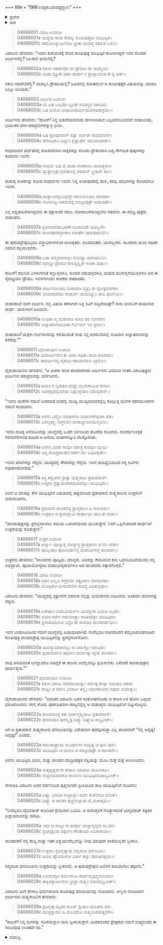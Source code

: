 +++
title = "066 ಉತ್ತರಾವಿವಾಹಪ್ರಸ್ತಾನಃ"
+++

<details><summary>ಪ್ರವೇಶ</summary>


।।   ಓಂ ಓಂ ನಮೋ ನಾರಾಯಣಾಯ।।   ಶ್ರೀ ವೇದವ್ಯಾಸಾಯ ನಮಃ ।।

ಶ್ರೀ ಕೃಷ್ಣದ್ವೈಪಾಯನ ವೇದವ್ಯಾಸ ವಿರಚಿತ  

**ಶ್ರೀ ಮಹಾಭಾರತ**

**ವಿರಾಟ ಪರ್ವ**

**ವೈವಾಹಿಕ ಪರ್ವ**

**ಅಧ್ಯಾಯ 66**

</details>


<details><summary>ಸಾರ</summary>

ಯುಧಿಷ್ಠಿರನ ಸಹೋದರರೆಲ್ಲೆಂದು ವಿರಾಟನು ಕೇಳಲು ಅರ್ಜುನನು ಇತರರನ್ನೂ ವಿರಾಟನಿಗೆ ಪರಿಚಯಿಸುವುದು (1-10). ಉತ್ತರನು ಅರ್ಜುನನ ಪರಾಕ್ರಮವನ್ನು ವರ್ಣಿಸಿದುದು (11-20). ವಿರಾಟನು ಪಾಂಡವರನ್ನು ಗೌರವಿಸಿ, ಮಗಳು ಉತ್ತರೆಯನ್ನು ಅರ್ಜುನನು ಪತ್ನಿಯನ್ನಾಗಿ ಸ್ವೀಕರಿಸಬೇಕೆಂದು ಕೇಳಿಕೊಳ್ಳಲು ಅರ್ಜುನನು ಅವಳನ್ನು ತನ್ನ ಸೊಸೆಯನ್ನಾಗಿ ಸ್ವೀಕರಿಸುವೆನೆಂದು ಹೇಳಿದುದು (21-29).

</details>


> 04066001 ವಿರಾಟ ಉವಾಚ।  
04066001a ಯದ್ಯೇಷ ರಾಜಾ ಕೌರವ್ಯಃ ಕುಂತೀಪುತ್ರೋ ಯುಧಿಷ್ಠಿರಃ।  
04066001c ಕತಮೋಽಸ್ಯಾರ್ಜುನೋ ಭ್ರಾತಾ ಭೀಮಶ್ಚ ಕತಮೋ ಬಲೀ।।

ವಿರಾಟನು ಹೇಳಿದನು: “ಇವನು ಕುರುವಂಶಕ್ಕೆ ಸೇರಿದ ಕುಂತೀಪುತ್ರ ಯುಧಿಷ್ಠಿರ ರಾಜನಾಗಿದ್ದರೆ ಇವನ ಸೋದರ ಅರ್ಜುನನೆಲ್ಲಿ? ಬಲಶಾಲಿ ಭೀಮನೆಲ್ಲಿ?

> 04066002a ನಕುಲಃ ಸಹದೇವೋ ವಾ ದ್ರೌಪದೀ ವಾ ಯಶಸ್ವಿನೀ।  
04066002c ಯದಾ ದ್ಯೂತೇ ಜಿತಾಃ ಪಾರ್ಥಾ ನ ಪ್ರಾಜ್ಞಾಯಂತ ತೇ ಕ್ವ ಚಿತ್।।

ನಕುಲ ಸಹದೇವರೆಲ್ಲಿ? ಯಶಸ್ವಿನಿ ದ್ರೌಪದಿಯೆಲ್ಲಿ? ಜೂಜಿನಲ್ಲಿ ಸೋತಮೇಲೆ ಆ ಕುಂತೀಪುತ್ರರ ವಿಷಯವನ್ನು ಯಾರೂ ಎಲ್ಲೂ ಅರಿಯರು.”

> 04066003 ಅರ್ಜುನ ಉವಾಚ।  
04066003a ಯ ಏಷ ಬಲ್ಲವೋ ಬ್ರೂತೇ ಸೂದಸ್ತವ ನರಾಧಿಪ।  
04066003c ಏಷ ಭೀಮೋ ಮಹಾಬಾಹುರ್ಭೀಮವೇಗಪರಾಕ್ರಮಃ।।

ಅರ್ಜುನನು ಹೇಳಿದನು: “ರಾಜನ್! ನಿನ್ನ ಅಡುಗೆಯವನೆಂದು ಹೇಳಲಾಗಿರುವ ಬಲ್ಲವನೆಂಬುವವನೇ ಮಹಾಬಾಹು, ಭಯಂಕರ ವೇಗ-ಪರಾಕ್ರಮಗಳನ್ನುಳ್ಳ ಭೀಮ.

> 04066004a ಏಷ ಕ್ರೋಧವಶಾನ್ ಹತ್ವಾ ಪರ್ವತೇ ಗಂಧಮಾದನೇ।  
04066004c ಸೌಗಂಧಿಕಾನಿ ದಿವ್ಯಾನಿ ಕೃಷ್ಣಾರ್ಥೇ ಸಮುಪಾಹರತ್।।

ಗಂಧಮಾದನ ಪರ್ವತದಲ್ಲಿ ಕೋಪವಶನಾಗಿ ರಾಕ್ಷಸರನ್ನು ಕೊಂದು ದ್ರೌಪದಿಗಾಗಿ ದಿವ್ಯ ಸೌಗಂಧಿಕ ಪುಷ್ಪಗಳನ್ನು ತಂದವನು ಇವನೇ.

> 04066005a ಗಂಧರ್ವ ಏಷ ವೈ ಹಂತಾ ಕೀಚಕಾನಾಂ ದುರಾತ್ಮನಾಂ।   
04066005c ವ್ಯಾಘ್ರಾನೃಕ್ಷಾನ್ವರಾಹಾಂಶ್ಚ ಹತವಾನ್ ಸ್ತ್ರೀಪುರೇ ತವ।।

ದುರಾತ್ಮ ಕೀಚಕನನ್ನು ಕೊಂದ ಗಂಧರ್ವನು ಇವನೇ. ನಿನ್ನ ಅಂತಃಪುರದಲ್ಲಿ ಹುಲಿ, ಕರಡಿ, ಹಂದಿಗಳನ್ನು ಕೊಂದವನೂ ಇವನೇ.

> 04066006a ಯಶ್ಚಾಸೀದಶ್ವಬಂಧಸ್ತೇ ನಕುಲೋಽಯಂ ಪರಂತಪಃ।  
04066006c ಗೋಸಂಖ್ಯಃ ಸಹದೇವಶ್ಚ ಮಾದ್ರೀಪುತ್ರೌ ಮಹಾರಥೌ।।

ನಿನ್ನ ಅಶ್ವಪಾಲಕನಾಗಿದ್ದವನು ಈ ಶತ್ರುನಾಶಕ ನಕುಲ. ಗೋಪಾಲಕನಾಗಿದ್ದವನು ಸಹದೇವ. ಈ ಮಾದ್ರಿ ಪುತ್ರರು ಮಹಾಥರು.

> 04066007a ಶೃಂಗಾರವೇಷಾಭರಣೌ ರೂಪವಂತೌ ಯಶಸ್ವಿನೌ।  
04066007c ನಾನಾರಥಸಹಸ್ರಾಣಾಂ ಸಮರ್ಥೌ ಪುರುಷರ್ಷಭೌ।।

ಈ ಪುರುಷಶ್ರೇಷ್ಠರಿಬ್ಬರೂ ವಸ್ತ್ರಾಭರಣಗಳಿಂದ ಅಲಂಕೃತರು. ರೂಪವಂತರು. ಯುಶಸ್ವಿಗಳು. ಸಾವಿರಾರು ಮಂದಿ ರಥಿಕರ ಸಮಾನ ಶಕ್ತಿಯುಳ್ಳವರು.

> 04066008a ಏಷಾ ಪದ್ಮಪಲಾಶಾಕ್ಷೀ ಸುಮಧ್ಯಾ ಚಾರುಹಾಸಿನೀ।  
04066008c ಸೈರಂಧ್ರೀ ದ್ರೌಪದೀ ರಾಜನ್ಯತ್ಕೃತೇ ಕೀಚಕಾ ಹತಾಃ।।

ರಾಜನ್! ಕಮಲದ ಎಸಳುಗಳಂತೆ ಕಣ್ಣುಳ್ಳವಳೂ, ಸುಂದರ ನಡುವುಳ್ಳವಳೂ, ಮಧುರ ಮುಗುಳ್ನಗೆಯುಳ್ಳವಳೂ ಆದ ಈ ಸೈರಂಧ್ರಿಯೇ ದ್ರೌಪದಿ. ಇವಳಿಗಾಗಿಯೇ ಕೀಚಕರು ಹತರಾದರು.

> 04066009a ಅರ್ಜುನೋಽಹಂ ಮಹಾರಾಜ ವ್ಯಕ್ತಂ ತೇ ಶ್ರೋತ್ರಮಾಗತಃ।  
04066009c ಭೀಮಾದವರಜಃ ಪಾರ್ಥೋ ಯಮಾಭ್ಯಾಂ ಚಾಪಿ ಪೂರ್ವಜಃ।।

ಮಹಾರಾಜ! ನಾನೇ ಅರ್ಜುನ. ನನ್ನ ವಿಷಯ ಈಗಾಗಲೇ ನಿನ್ನ ಕಿವಿಗೆ ಬಿದ್ದಿದೆಯಷ್ಟೇ? ನಾನು ಭೀಮನಿಗೆ ಕಿರಿಯನಾದ ಪಾರ್ಥ. ಯಮಳರಿಗೆ ಹಿರಿಯನು.

> 04066010a ಉಷಿತಾಃ ಸ್ಮ ಮಹಾರಾಜ ಸುಖಂ ತವ ನಿವೇಶನೇ।  
04066010c ಅಜ್ಞಾತವಾಸಮುಷಿತಾ ಗರ್ಭವಾಸ ಇವ ಪ್ರಜಾಃ।।

ಮಹಾರಾಜ! ಮಕ್ಕಳು ಗರ್ಭವಾಸವನ್ನು ಕಳೆಯುವಂತೆ ನಾವು ನಿನ್ನ ಅರಮನೆಯಲ್ಲಿ ಸುಖವಾಗಿ ಅಜ್ಞಾತವಾಸವನ್ನು ಕಳೆದೆವು.””

> 04066011 ವೈಶಂಪಾಯನ ಉವಾಚ।  
04066011a ಯದಾರ್ಜುನೇನ ತೇ ವೀರಾಃ ಕಥಿತಾಃ ಪಂಚ ಪಾಂಡವಾಃ।  
04066011c ತದಾರ್ಜುನಸ್ಯ ವೈರಾಟಿಃ ಕಥಯಾಮಾಸ ವಿಕ್ರಮಂ।।

ವೈಶಂಪಾಯನನು ಹೇಳಿದನು: “ಆ ವೀರರು ಪಂಚ ಪಾಂಡವರೆಂದು ಅರ್ಜುನನು ವಿವರಿಸಿದ ನಂತರ ವಿರಾಟಪುತ್ರನು ಅರ್ಜುನನ ಪರಾಕ್ರಮವನ್ನು ವರ್ಣಿಸಿದನು.

> 04066012a ಅಯಂ ಸ ದ್ವಿಷತಾಂ ಮಧ್ಯೇ ಮೃಗಾಣಾಮಿವ ಕೇಸರೀ।  
04066012c ಅಚರದ್ರಥವೃಂದೇಷು ನಿಘ್ನಂಸ್ತೇಷಾಂ ವರಾನ್ವರಾನ್।।

“ಇವನು ಜಿಂಕೆಗಳ ನಡುವೆ ಸಿಂಹದಂತೆ ಅವರಲ್ಲಿ ಮುಖ್ಯ ಮುಖ್ಯರಾದವರನ್ನೆಲ್ಲ ಕೊಲ್ಲುತ್ತ ವೈರಿಗಳ ರಥಸಮೂಹಗಳ ನಡುವೆ ಸಂಚರಿದನು.

> 04066013a ಅನೇನ ವಿದ್ಧೋ ಮಾತಂಗೋ ಮಹಾನೇಕೇಷುಣಾ ಹತಃ।  
04066013c ಹಿರಣ್ಯಕಕ್ಷ್ಯಃ ಸಂಗ್ರಾಮೇ ದಂತಾಭ್ಯಾಮಗಮನ್ಮಹೀಂ।।

ಇವನು ದೊಡ್ಡ ಆನೆಯೊಂದನ್ನು ಯುದ್ಧದಲ್ಲಿ ಒಂದೇ ಬಾಣದಿಂದ ಹೊಡೆದು ಕೊಂದನು. ಸುವರ್ಣಾಲಂಕೃತ ಗವಸಣಿಗೆಗಳಿಂದ ಕೂಡಿದ ಆ ಅನೆಯು ದಂತಗಳನ್ನೂರಿ ನೆಲಕ್ಕೊರಗಿತು.

> 04066014a ಅನೇನ ವಿಜಿತಾ ಗಾವೋ ಜಿತಾಶ್ಚ ಕುರವೋ ಯುಧಿ।  
04066014c ಅಸ್ಯ ಶಂಖಪ್ರಣಾದೇನ ಕರ್ಣೌ ಮೇ ಬಧಿರೀಕೃತೌ।।

ಇವನು ಹಸುಗಳನ್ನು ಗೆದ್ದನು. ಯುದ್ಧದಲ್ಲಿ ಕೌರವರನ್ನು ಗೆದ್ದನು. ಇವನ ಶಂಖಧ್ವನಿಯಿಂದ ನನ್ನ ಕಿವಿಗಳು ಕಿವುಡಾಗಿಹೋದವು.”

> 04066015a ತಸ್ಯ ತದ್ವಚನಂ ಶ್ರುತ್ವಾ ಮತ್ಸ್ಯರಾಜಃ ಪ್ರತಾಪವಾನ್।  
04066015c ಉತ್ತರಂ ಪ್ರತ್ಯುವಾಚೇದಮಭಿಪನ್ನೋ ಯುಧಿಷ್ಠಿರೇ।।

ಅವನ ಆ ಮಾತನ್ನು ಕೇಳಿ ಯುಧಿಷ್ಠಿರನ ವಿಷಯದಲ್ಲಿ ತಪ್ಪುಮಾಡಿದ ಪ್ರತಾಪಶಾಲಿ ಮತ್ಸ್ಯರಾಜನು ಉತ್ತರನಿಗೆ ಮರುನುಡಿದನು.

> 04066016a ಪ್ರಸಾದನಂ ಪಾಂಡವಸ್ಯ ಪ್ರಾಪ್ತಕಾಲಂ ಹಿ ರೋಚಯೇ।  
04066016c ಉತ್ತರಾಂ ಚ ಪ್ರಯಚ್ಛಾಮಿ ಪಾರ್ಥಾಯ ಯದಿ ತೇ ಮತಂ।।

“ಪಾಂಡುಪುತ್ರನನ್ನು ಪ್ರಸನ್ನನಾಗಿಸಲು ಸಮಯ ಒದಗಿದೆಯೆಂದು ಭಾವಿಸುತ್ತೇನೆ. ನಿನಗೆ ಒಪ್ಪಿಗೆಯಾದರೆ ಪಾರ್ಥನಿಗೆ ಉತ್ತರೆಯನ್ನು ಕೊಡುತ್ತೇನೆ.”

> 04066017 ಉತ್ತರ ಉವಾಚ।  
04066017a ಅರ್ಚ್ಯಾಃ ಪೂಜ್ಯಾಶ್ಚ ಮಾನ್ಯಾಶ್ಚ ಪ್ರಾಪ್ತಕಾಲಂ ಚ ಮೇ ಮತಂ।  
04066017c ಪೂಜ್ಯಂತಾಂ ಪೂಜನಾರ್ಹಾಶ್ಚ ಮಹಾಭಾಗಾಶ್ಚ ಪಾಂಡವಾಃ।।

ಉತ್ತರನು ಹೇಳಿದನು: “ಪಾಂಡವರು ಪೂಜ್ಯರು. ಮಾನ್ಯರು. ಅವರನ್ನು ಗೌರವಿಸುವ ಕಾಲ ಒದಗಿಬಂದಿದೆಯೆಂದು ನನ್ನ ಅಭಿಪ್ರಾಯ. ಪೂಜಾಯೋಗ್ಯರೂ ಮಹಾಭಾಗ್ಯಶಾಲಿಗಳೂ ಆದ ಪಾಂಡವರು ಸತ್ಕಾರಗೊಳ್ಳಲಿ.”

> 04066018 ವಿರಾಟ ಉವಾಚ।  
04066018a ಅಹಂ ಖಲ್ವಪಿ ಸಂಗ್ರಾಮೇ ಶತ್ರೂಣಾಂ ವಶಮಾಗತಃ।   
04066018c ಮೋಕ್ಷಿತೋ ಭೀಮಸೇನೇನ ಗಾವಶ್ಚ ವಿಜಿತಾಸ್ತಥಾ।।

ವಿರಾಟನು ಹೇಳಿದನು: “ಯುದ್ಧದಲ್ಲಿ ಶತ್ರುಗಳಿಗೆ ವಶನಾದ ನನ್ನನ್ನು ಭೀಮಸೇನನು ಬಿಡಿಸಿದನು. ಅಂತೆಯೇ ಹಸುಗಳನ್ನು ಗೆದ್ದನು.

> 04066019a ಏತೇಷಾಂ ಬಾಹುವೀರ್ಯೇಣ ಯದಸ್ಮಾಕಂ ಜಯೋ ಮೃಧೇ।  
04066019c ವಯಂ ಸರ್ವೇ ಸಹಾಮಾತ್ಯಾಃ ಕುಂತೀಪುತ್ರಂ ಯುಧಿಷ್ಠಿರಂ।   
04066019e ಪ್ರಸಾದಯಾಮೋ ಭದ್ರಂ ತೇ ಸಾನುಜಂ ಪಾಂಡವರ್ಷಭಂ।।

ಇವನ ಬಾಹುಬಲದಿಂದ ನಮಗೆ ಯುದ್ಧದಲ್ಲಿ ಜಯವುಂಟಾಗಿದೆ. ನಾವೆಲ್ಲರೂ ಸಚಿವರೊಡನೆ ತಮ್ಮಂದಿರೊಡಗೂಡಿದ ಕುಂತೀಪುತ್ರ ಪಾಂಡವಶ್ರೇಷ್ಠ ಯುಧಿಷ್ಠಿರನನ್ನು ಪ್ರಸನ್ನಗೊಳಿಸೋಣ.

> 04066020a ಯದಸ್ಮಾಭಿರಜಾನದ್ಭಿಃ ಕಿಂ ಚಿದುಕ್ತೋ ನರಾಧಿಪಃ।  
04066020c ಕ್ಷಂತುಮರ್ಹತಿ ತತ್ಸರ್ವಂ ಧರ್ಮಾತ್ಮಾ ಹ್ಯೇಷ ಪಾಂಡವಃ।।

ನಾವು ತಿಳಿಯದಂತೆ ಏನನ್ನಾದರೂ ಆಡಿದ್ದರೆ ಈ ರಾಜನು ಅವೆಲ್ಲವನ್ನೂ ಕ್ಷಮಿಸಬೇಕು. ಏಕೆಂದರೆ ಪಾಂಡುಪುತ್ರನು ಧರ್ಮಾತ್ಮನು.””

> 04066021 ವೈಶಂಪಾಯನ ಉವಾಚ।  
04066021a ತತೋ ವಿರಾಟಃ ಪರಮಾಭಿತುಷ್ಟಃ।
	ಸಮೇತ್ಯ ರಾಜ್ಞಾ ಸಮಯಂ ಚಕಾರ।  
> 04066021c ರಾಜ್ಯಂ ಚ ಸರ್ವಂ ವಿಸಸರ್ಜ ತಸ್ಮೈ।
	ಸದಂಡಕೋಶಂ ಸಪುರಂ ಮಹಾತ್ಮಾ।।  

ವೈಶಂಪಾಯನನು ಹೇಳಿದನು: “ಅನಂತರ ವಿರಾಟನು ಬಹಳ ಸಂತೋಷಗೊಂಡು ಆ ರಾಜನ ಬಳಿ ಹೋಗಿ ಒಪ್ಪಂದ ಮಾಡಿಕೊಂಡನು. ಸೇನೆ, ಕೋಶ, ಪುರಸಹಿತವಾಗಿ ರಾಜ್ಯವನ್ನೆಲ್ಲ ಆ ಮಹಾತ್ಮನು ಯುಧಿಷ್ಠಿರನಿಗೆ ಬಿಟ್ಟುಕೊಟ್ಟನು.

> 04066022a ಪಾಂಡವಾಂಶ್ಚ ತತಃ ಸರ್ವಾನ್ಮತ್ಸ್ಯರಾಜಃ ಪ್ರತಾಪವಾನ್।  
04066022c ಧನಂಜಯಂ ಪುರಸ್ಕೃತ್ಯ ದಿಷ್ಟ್ಯಾ ದಿಷ್ಟ್ಯೇತಿ ಚಾಬ್ರವೀತ್।।

ಆಗ ಆ ಪ್ರತಾಪಶಾಲಿ ಮತ್ಸ್ಯರಾಜನು ಧನಂಜಯನನ್ನು ವಿಶೇಷವಾಗಿ ಪುರಸ್ಕರಿಸುತ್ತಾ ಎಲ್ಲ ಪಾಂಡವರಿಗೆ “ನನ್ನ ಅದೃಷ್ಟ! ಅದೃಷ್ಟ!” ಎಂದನು.

> 04066023a ಸಮುಪಾಘ್ರಾಯ ಮೂರ್ಧಾನಂ ಸಂಶ್ಲಿಷ್ಯ ಚ ಪುನಃ ಪುನಃ।  
04066023c ಯುಧಿಷ್ಠಿರಂ ಚ ಭೀಮಂ ಚ ಮಾದ್ರೀಪುತ್ರೌ ಚ ಪಾಂಡವೌ।।

ಅವನು ಯುಧಿಷ್ಠಿರ, ಭೀಮ, ಮತ್ತು ಪಾಂಡವ ಮಾದ್ರೀಪುತ್ರರ ನೆತ್ತಿಯನ್ನು ಮೂಸಿ ಮತ್ತೆ ಮತ್ತೆ ಆಲಂಗಿಸಿದನು.

> 04066024a ನಾತೃಪ್ಯದ್ದರ್ಶನೇ ತೇಷಾಂ ವಿರಾಟೋ ವಾಹಿನೀಪತಿಃ।   
04066024c ಸಂಪ್ರೀಯಮಾಣೋ ರಾಜಾನಂ ಯುಧಿಷ್ಠಿರಮಥಾಬ್ರವೀತ್।।

ಸೇನಾಪತಿ ವಿರಾಟನು ಅವರ ದರ್ಶನದಿಂದ ತೃಪ್ತನಾಗದೇ ಪ್ರೀತಿಯಿಂದ ರಾಜ ಯುಧಿಷ್ಠಿರನಿಗೆ ನುಡಿದನು:

> 04066025a ದಿಷ್ಟ್ಯಾ ಭವಂತಃ ಸಂಪ್ರಾಪ್ತಾಃ ಸರ್ವೇ ಕುಶಲಿನೋ ವನಾತ್।  
04066025c ದಿಷ್ಟ್ಯಾ ಚ ಪಾರಿತಂ ಕೃಚ್ಛ್ರಮಜ್ಞಾತಂ ವೈ ದುರಾತ್ಮಭಿಃ।।

“ನೀವೆಲ್ಲರೂ ದೈವವಶಾತ್ ಕಾಡಿನಿಂದ ಕ್ಷೇಮವಾಗಿ ಬಂದಿರಿ. ಆ ದುರಾತ್ಮರಿಗೆ ಗೊತ್ತಾಗದಂತೆ ಭಾಗ್ಯವಶಾತ್ ಕಷ್ಟಕರ ಅಜ್ಞಾತವಾಸವನ್ನು ಕಳೆದಿರಿ.

> 04066026a ಇದಂ ಚ ರಾಜ್ಯಂ ನಃ ಪಾರ್ಥಾ ಯಚ್ಚಾನ್ಯದ್ವಸು ಕಿಂ ಚನ।  
04066026c ಪ್ರತಿಗೃಹ್ಣಂತು ತತ್ಸರ್ವಂ ಕೌಂತೇಯಾ ಅವಿಶಂಕಯಾ।।

ಪಾಂಡವರೇ! ನನ್ನ ರಾಜ್ಯ ಮತ್ತು ಇತರ ಐಶ್ವರ್ಯವೆಲ್ಲವನ್ನೂ ನೀವು ಯಾವುದೇ ಶಂಕೆಯಿಲ್ಲದೇ ಸ್ವೀಕರಿಸಿ.

> 04066027a ಉತ್ತರಾಂ ಪ್ರತಿಗೃಹ್ಣಾತು ಸವ್ಯಸಾಚೀ ಧನಂಜಯಃ।  
04066027c ಅಯಂ ಹ್ಯೌಪಯಿಕೋ ಭರ್ತಾ ತಸ್ಯಾಃ ಪುರುಷಸತ್ತಮಃ।।

ಸವ್ಯಸಾಚೀ ಧನಂಜಯನು ಉತ್ತರೆಯನ್ನು ಸ್ವೀಕರಿಸಲಿ. ಆ ಪುರುಷಶ್ರೇಷ್ಠನು ಅವಳಿಗೆ ಪತಿಯಾಗಲು ತಕ್ಕವನು.”

> 04066028a ಏವಮುಕ್ತೋ ಧರ್ಮರಾಜಃ ಪಾರ್ಥಮೈಕ್ಷದ್ಧನಂಜಯಂ।  
04066028c ಈಕ್ಷಿತಶ್ಚಾರ್ಜುನೋ ಭ್ರಾತ್ರಾ ಮತ್ಸ್ಯಂ ವಚನಮಬ್ರವೀತ್।।

ವಿರಾಟನು ಹೀಗೆ ಹೇಳಲು ಧರ್ಮರಾಜನು ಕುಂತೀಪುತ್ರ ಧನಂಜಯನನ್ನು ನೋಡಿದನು. ಅಣ್ಣನು ನೋಡಿದಾಗ ಅರ್ಜುನನು ಮತ್ಸ್ಯರಾಜನಿಗೆ ಹೇಳಿದನು:

> 04066029a ಪ್ರತಿಗೃಹ್ಣಾಮ್ಯಹಂ ರಾಜನ್ ಸ್ನುಷಾಂ ದುಹಿತರಂ ತವ।  
04066029c ಯುಕ್ತಶ್ಚಾವಾಂ ಹಿ ಸಂಬಂಧೋ ಮತ್ಸ್ಯಭಾರತಸತ್ತಮೌ।।

“ರಾಜನ್! ನಿನ್ನ ಮಗಳನ್ನು ಸೊಸೆಯನ್ನಾಗಿ ನಾನು ಸ್ವೀಕರಿಸುತ್ತೇನೆ. ಭಾರತವಂಶದ ಶ್ರೇಷ್ಠರಾದ ನಮಗೆ ಮತ್ಸ್ಯವಂಶದ ಈ ಸಂಬಂಧವು ಉಚಿತವೇ ಸರಿ.”

<details><summary>ಸಮಾಪ್ತಿ</summary>


ಇತಿ ಶ್ರೀ ಮಹಾಭಾರತೇ ವಿರಾಟ ಪರ್ವಣಿ ವೈವಾಹಿಕ ಪರ್ವಣಿ ಉತ್ತರಾವಿವಾಹಪ್ರಸ್ತಾನೇ ಷಟ್‌ಷಷ್ಟಿತಮೋಽಧ್ಯಾಯಃ।  
ಇದು ಶ್ರೀ ಮಹಾಭಾರತದಲ್ಲಿ ವಿರಾಟ ಪರ್ವದಲ್ಲಿ ವೈವಾಹಿಕ ಪರ್ವದಲ್ಲಿ ಉತ್ತರಾವಿವಾಹಪ್ರಸ್ತಾನದಲ್ಲಿ ಅರವತ್ತಾರನೆಯ ಅಧ್ಯಾಯವು.


</details>
